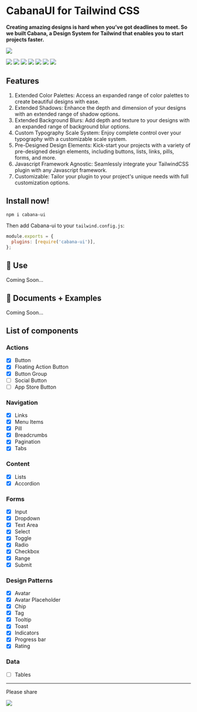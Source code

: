 # CabanaUI for Tailwind CSS

**Creating amazing designs is hard when you’ve got deadlines to meet. So we built Cabana, a Design System for Tailwind that enables you to start projects faster.**

[![][banner-url]][docs-url] 

[![][install-size]][install-size-url] [![][npm]][npm-url] [![][number-of-components]][docs-url] [![][license]][license-url] [![][dl]][npm-url] [![][stars]][gh-url] [![][commit]][gh-url]

## Features

1.  Extended Color Palettes: Access an expanded range of color palettes to create beautiful designs with ease.
2.  Extended Shadows: Enhance the depth and dimension of your designs with an extended range of shadow options.
3.  Extended Background Blurs: Add depth and texture to your designs with an expanded range of background blur options.
4.  Custom Typography Scale System: Enjoy complete control over your typography with a customizable scale system.
5.  Pre-Designed Design Elements: Kick-start your projects with a variety of pre-designed design elements, including buttons, lists, links, pills, forms, and more.
6.  Javascript Framework Agnostic: Seamlessly integrate your TailwindCSS plugin with any Javascript framework.
7.  Customizable: Tailor your plugin to your project's unique needs with full customization options.

## Install now!

```bash
npm i cabana-ui
```

Then add Cabana-ui to your `tailwind.config.js`:

```js
module.exports = {
  plugins: [require('cabana-ui')],
};
```

## 🚀 Use

Coming Soon...

## 📘 Documents + Examples

Coming Soon...

## List of components

### Actions

- [x] Button
- [x] Floating Action Button
- [x] Button Group
- [ ] Social Button
- [ ] App Store Button

### Navigation

- [x] Links
- [x] Menu Items
- [x] Pill
- [x] Breadcrumbs
- [x] Pagination
- [x] Tabs

### Content

- [x] Lists
- [x] Accordion

### Forms

- [x] Input
- [x] Dropdown
- [x] Text Area
- [x] Select
- [x] Toggle
- [x] Radio
- [x] Checkbox
- [x] Range
- [x] Submit

### Design Patterns

- [x] Avatar
- [x] Avatar Placeholder
- [x] Chip
- [x] Tag
- [x] Tooltip
- [x] Toast
- [x] Indicators
- [x] Progress bar
- [x] Rating

### Data

- [ ] Tables

---

Please share

[![][tweet]][tweet-url]

[install-size]: https://badgen.net/bundlephobia/minzip/cabana-ui?label=bundle%20size&color=green
[build]: https://badgen.net/github/checks/britzdylan/cabana-ui?label=build
[npm]: https://badgen.net/github/tag/britzdylan/cabana-ui?label=version&color=green
[dl]: https://badgen.net/npm/dt/cabana-ui?label=installs&icon=npm&color=green
[commit]: https://badgen.net/github/last-commit/britzdylan/cabana-ui?icon=github&color=green
[license]: https://badgen.net/github/license/britzdylan/cabana-ui?color=green
[stars]: https://badgen.net/github/stars/britzdylan/cabana-ui?color=green
[tweet]: https://img.shields.io/twitter/url?style=social&url=https%3A%2F%2Fgithub.com%2Fsaadeghi%2Fdaisyui
[install-size-url]: https://bundlephobia.com/result?p=cabana-ui
[license-url]: https://github.com/britzdylan/cabana-ui/blob/master/LICENSE
[npm-url]: https://www.npmjs.com/package/cabana-ui
[cdnjs-url]: https://cdnjs.com/libraries/cabana-ui
[gh-url]: https://github.com/britzdylan/cabana-ui
[tw-play-url]: https://cabana-ui.com/tailwindplay
[codepen-url]: https://codepen.io/britzdylan/pen/gOwWKvv
[unpkg-url]: https://unpkg.com/browse/cabana-ui/
[jsdeliver-url]: https://www.jsdelivr.com/package/npm/cabana-ui
[build-url]: https://github.com/britzdylan/cabana-ui/actions
[tweet-url]: https://twitter.com/intent/tweet?text=daisyUI%20%0D%0AComponents%20for%20Tailwind%20CSS%20%0D%0Ahttps://github.com/britzdylan/cabana-ui
[number-of-components]: https://badgen.net/badge/total%20components/49/green
[docs-url-install]: https://cabana-ui.com/docs/install
[docs-url]: https://docs.cabana-ui.com/
[logo-url]: https://raw.githubusercontent.com/britzdylan/cabana-ui/main/src/docs/public/logo.svg
[banner-url]: https://raw.githubusercontent.com/britzdylan/cabana-ui/main/src/docs/public/og_image.jpg
